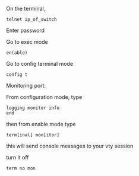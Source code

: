 On the terminal,

    telnet ip_of_switch

Enter password

Go to exec mode

    en(able)

Go to config terminal mode

    config t

Monitoring port:

From configuration mode, type

    logging monitor info
    end

then from enable mode type

    term[inal] mon[itor]
    
this will send console messages to your vty session

turn it off

    term no mon

